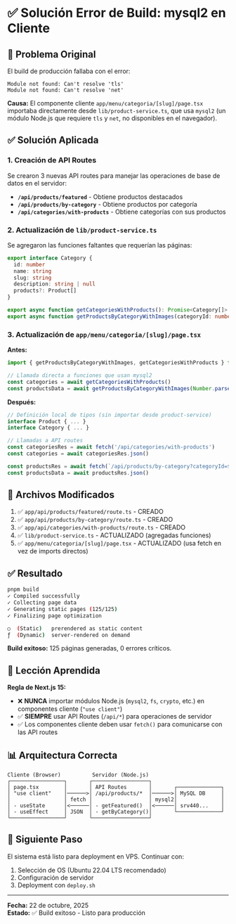 # ✅ Solución Error de Build: mysql2 en Cliente

## 🔴 Problema Original

El build de producción fallaba con el error:
```
Module not found: Can't resolve 'tls'
Module not found: Can't resolve 'net'
```

**Causa:** El componente cliente `app/menu/categoria/[slug]/page.tsx` importaba directamente desde `lib/product-service.ts`, que usa `mysql2` (un módulo Node.js que requiere `tls` y `net`, no disponibles en el navegador).

## ✅ Solución Aplicada

### 1. Creación de API Routes

Se crearon 3 nuevas API routes para manejar las operaciones de base de datos en el servidor:

- **`/api/products/featured`** - Obtiene productos destacados
- **`/api/products/by-category`** - Obtiene productos por categoría
- **`/api/categories/with-products`** - Obtiene categorías con sus productos

### 2. Actualización de `lib/product-service.ts`

Se agregaron las funciones faltantes que requerían las páginas:

```typescript
export interface Category {
  id: number
  name: string
  slug: string
  description: string | null
  products?: Product[]
}

export async function getCategoriesWithProducts(): Promise<Category[]>
export async function getProductsByCategoryWithImages(categoryId: number): Promise<Product[]>
```

### 3. Actualización de `app/menu/categoria/[slug]/page.tsx`

**Antes:**
```typescript
import { getProductsByCategoryWithImages, getCategoriesWithProducts } from "@/lib/product-service"

// Llamada directa a funciones que usan mysql2
const categories = await getCategoriesWithProducts()
const productsData = await getProductsByCategoryWithImages(Number.parseInt(categoryId))
```

**Después:**
```typescript
// Definición local de tipos (sin importar desde product-service)
interface Product { ... }
interface Category { ... }

// Llamadas a API routes
const categoriesRes = await fetch('/api/categories/with-products')
const categories = await categoriesRes.json()

const productsRes = await fetch(`/api/products/by-category?categoryId=${categoryId}`)
const productsData = await productsRes.json()
```

## 📁 Archivos Modificados

1. ✅ `app/api/products/featured/route.ts` - CREADO
2. ✅ `app/api/products/by-category/route.ts` - CREADO
3. ✅ `app/api/categories/with-products/route.ts` - CREADO
4. ✅ `lib/product-service.ts` - ACTUALIZADO (agregadas funciones)
5. ✅ `app/menu/categoria/[slug]/page.tsx` - ACTUALIZADO (usa fetch en vez de imports directos)

## ✅ Resultado

```bash
pnpm build
✓ Compiled successfully
✓ Collecting page data
✓ Generating static pages (125/125)
✓ Finalizing page optimization

○  (Static)   prerendered as static content
ƒ  (Dynamic)  server-rendered on demand
```

**Build exitoso:** 125 páginas generadas, 0 errores críticos.

## 🎯 Lección Aprendida

**Regla de Next.js 15:**
- ❌ **NUNCA** importar módulos Node.js (`mysql2`, `fs`, `crypto`, etc.) en componentes cliente (`"use client"`)
- ✅ **SIEMPRE** usar API Routes (`/api/*`) para operaciones de servidor
- ✅ Los componentes cliente deben usar `fetch()` para comunicarse con las API routes

## 📊 Arquitectura Correcta

```
Cliente (Browser)          Servidor (Node.js)
┌─────────────────┐       ┌──────────────────┐
│ page.tsx        │       │ API Routes       │       ┌──────────────┐
│ "use client"    │──────>│ /api/products/*  │──────>│ MySQL DB     │
│                 │ fetch │                  │ mysql2│              │
│ - useState      │<──────│ - getFeatured()  │<──────│ srv440...    │
│ - useEffect     │ JSON  │ - getByCategory()│       └──────────────┘
└─────────────────┘       └──────────────────┘
```

## 🚀 Siguiente Paso

El sistema está listo para deployment en VPS. Continuar con:
1. Selección de OS (Ubuntu 22.04 LTS recomendado)
2. Configuración de servidor
3. Deployment con `deploy.sh`

---
**Fecha:** 22 de octubre, 2025  
**Estado:** ✅ Build exitoso - Listo para producción
